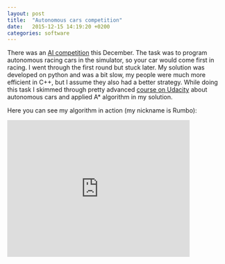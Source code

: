 ```yaml
---
layout: post
title:  "Autonomous cars competition"
date:   2015-12-15 14:19:20 +0200
categories: software
---
```


<!-- Yandex.Metrika counter -->
<script type="text/javascript">
    (function (d, w, c) {
        (w[c] = w[c] || []).push(function() {
            try {
                w.yaCounter39542345 = new Ya.Metrika({
                    id:39542345,
                    clickmap:true,
                    trackLinks:true,
                    accurateTrackBounce:true
                });
            } catch(e) { }
        });

        var n = d.getElementsByTagName("script")[0],
            s = d.createElement("script"),
            f = function () { n.parentNode.insertBefore(s, n); };
        s.type = "text/javascript";
        s.async = true;
        s.src = "https://mc.yandex.ru/metrika/watch.js";

        if (w.opera == "[object Opera]") {
            d.addEventListener("DOMContentLoaded", f, false);
        } else { f(); }
    })(document, window, "yandex_metrika_callbacks");
</script>
<noscript><div><img src="https://mc.yandex.ru/watch/39542345" style="position:absolute; left:-9999px;" alt="" /></div></noscript>
<!-- /Yandex.Metrika counter -->

There was an <a href="http://russianaicup.ru/">AI competition</a> this December. The task was to program autonomous racing cars in the simulator, so your car would come first in racing. I went through the first round but stuck later. My solution was developed on python and was a bit slow, my people were much more efficient in C++, but I assume they also had a better strategy. While doing this task I skimmed through pretty advanced <a href="https://www.udacity.com/course/artificial-intelligence-for-robotics--cs373">course on Udacity</a> about autonomous cars and applied A* algorithm in my solution.  

Here you can see my algorithm in action (my nickname is Rumbo):  
<iframe width="420" height="315" src="https://youtu.com/embed/rXnBztmnWl8" frameborder="0" allowfullscreen></iframe>
